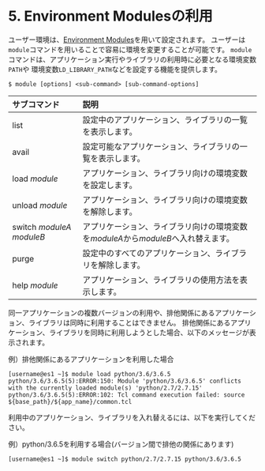 # 5. Environment Modulesの利用

ユーザー環境は、[Environment Modules](http://modules.sourceforge.net/)を用いて設定されます。
ユーザーは`module`コマンドを用いることで容易に環境を変更することが可能です。
`module`コマンドは、アプリケーション実行やライブラリの利用時に必要となる環境変数`PATH`や
環境変数`LD_LIBRARY_PATH`などを設定する機能を提供します。

```
$ module [options] <sub-command> [sub-command-options]
```

| サブコマンド | 説明 |
|:--|:--|
| list | 設定中のアプリケーション、ライブラリの一覧を表示します。 |
| avail | 設定可能なアプリケーション、ライブラリの一覧を表示します。 |
| load *module* | アプリケーション、ライブラリ向けの環境変数を設定します。 |
| unload *module* | アプリケーション、ライブラリ向けの環境変数を解除します。 |
| switch *moduleA* *moduleB* | アプリケーション、ライブラリ向けの環境変数を*moduleA*から*moduleB*へ入れ替えます。 |
| purge | 設定中のすべてのアプリケーション、ライブラリを解除します。 |
| help *module* | アプリケーション、ライブラリの使用方法を表示します。 |

同一アプリケーションの複数バージョンの利用や、排他関係にあるアプリケーション、ライブラリは同時に利用することはできません。
排他関係にあるアプリケーション、ライブラリを同時に利用しようとした場合、以下のメッセージが表示されます。

例）排他関係にあるアプリケーションを利用した場合

```
[username@es1 ~]$ module load python/3.6/3.6.5
python/3.6/3.6.5(5):ERROR:150: Module 'python/3.6/3.6.5' conflicts with the currently loaded module(s) 'python/2.7/2.7.15'
python/3.6/3.6.5(5):ERROR:102: Tcl command execution failed: source ${base_path}/${app_name}/common.tcl
```

利用中のアプリケーション、ライブラリを入れ替えるには、以下を実行してください。

例）python/3.6.5を利用する場合(バージョン間で排他の関係にあります)

```
[username@es1 ~]$ module switch python/2.7/2.7.15 python/3.6/3.6.5
```
